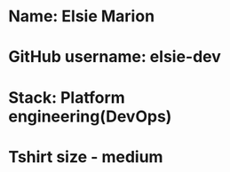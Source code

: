 # **Name**: Elsie Marion
# **GitHub username:** elsie-dev
# **Stack:** Platform engineering(DevOps)
# Tshirt size - medium
